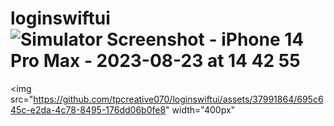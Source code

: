 
# loginswiftui![Simulator Screenshot - iPhone 14 Pro Max - 2023-08-23 at 14 42 55](https://github.com/tpcreative070/loginswiftui/assets/37991864/695c645c-e2da-4c78-8495-176dd06b0fe8)

 <img src="https://github.com/tpcreative070/loginswiftui/assets/37991864/695c645c-e2da-4c78-8495-176dd06b0fe8" width="400px"</img> 


